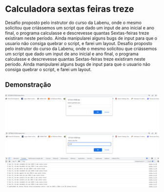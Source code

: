# Calculadora sextas feiras treze

Desafio proposto pelo instrutor do curso da Labenu, onde o mesmo solicitou que criássemos um script que dado um input de ano inicial e ano final, o programa calculasse e descrevesse quantas Sextas-feiras treze existiram neste período. Ainda manipularei alguns bugs de input para que o usuario não consiga quebrar o script, e farei um layout.
Desafio proposto pelo instrutor do curso da Labenu, onde o mesmo solicitou que criássemos um script que dado um input de ano inicial e ano final, o programa calculasse e descrevesse quantas Sextas-feiras treze existiram neste período.
Ainda manipularei alguns bugs de input para que o usuario não consiga quebrar o script, e farei um layout.

## Demonstração

![input1](./img/img1.png)
![input2](./img/img2.png)
![resposta](./img/img3.PNG)